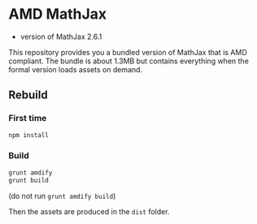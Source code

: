 # AMD MathJax

 - version of MathJax 2.6.1

This repository provides you a bundled version of MathJax that is AMD compliant. The bundle is about 1.3MB but contains everything when the formal version loads assets on demand. 

## Rebuild

### First time

```sh
npm install
```

### Build

```sh
grunt amdify
grunt build
```

(do not run `grunt amdify build`)

Then the assets are produced in the `dist` folder.


